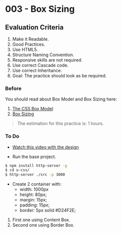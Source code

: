 # 003 - Box Sizing

## Evaluation Criteria

1. Make it Readable.
2. Good Practices.
3. Use HTML5.
4. Structure Naming Convention.
5. Responsive skills are not required.
6. Use correct Cascade code.
7. Use correct Inheritance.
8. Goal: The practice should look as be required.


### Before 
You should read about Box Model and Box Sizing here:

1. [The CSS Box Model][1] 
2. [Box Sizing][2]

> The estimation for this practice is: 1 hours.

### To Do

- [Watch this video with the design][3]

- Run the base project.

```sh
$ npm install http-server -g
$ cd u-css/
$ http-server ./src -p 3000
```

- Create 2 container with:
   -  width: 1000px
   -  height: 80px;
   - margin: 15px;
   - padding: 15px;
   - border: 5px solid #D24F2E;

1. First one using Content Box.
2. Second one using Border Box.

[1]: https://css-tricks.com/the-css-box-model/ 
[2]: https://css-tricks.com/almanac/properties/b/box-sizing/
[3]: https://drive.google.com/a/talosdigital.com/file/d/11cZG-Vd0vj6Nrf_V-g9OeEvdtGkBO8iI/view?usp=sharing
